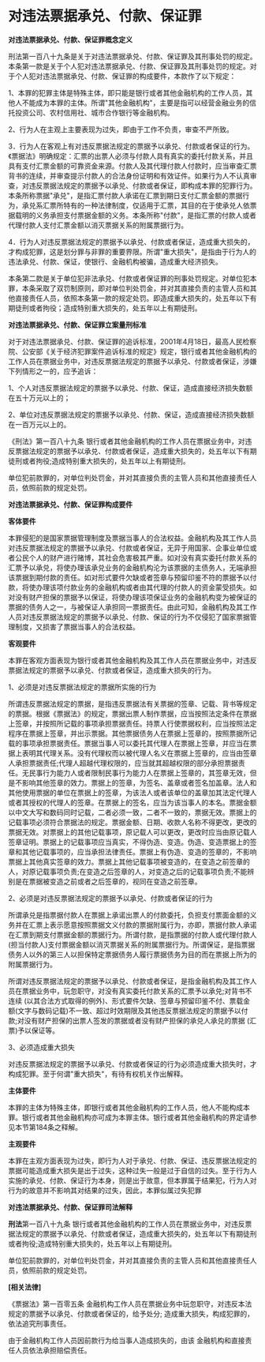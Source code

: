 # 对违法票据承兑、付款、保证罪


**对违法票据承兑、付款、保证罪概念定义**

刑法第一百八十九条是关于对违法票据承兑、付款、保证罪及其刑事处罚的规定。本条第一款是关于个人犯对违法票据承兑、付款、保证罪及其刑事处罚的规定。对于个人犯对违法票据承兑、付款、保证罪的构成要件，本款作了以下规定：

1、本罪的犯罪主体是特殊主体，即只能是银行或者其他金融机构的工作人员，其他人不能成为本罪的主体。所谓"其他金融机构"，主要是指可以经营金融业务的信托投资公司、农村信用社、城市合作银行等金融机构。

2、行为人在主观上主要表现为过失，即由于工作不负责，审查不严所致。

3．行为人在客观上有对违反票据法规定的票据予以承兑、付款或者保证的行为。《票据法》明确规定：汇票的出票人必须与付款人具有真实的委托付款关系，并且具有支付汇票金额的可靠资金来源。付款人及其代理付款人付款时，应当审查汇票背书的连续，并审查提示付款人的合法身份证明和有效证件。如果行为人不认真审查，对违反票据法规定的票据予以承兑、付款或者保证，即构成本罪的犯罪行为。本条所称票据"承兑"，是指汇票付款人承诺在汇票到期日支付汇票金额的票据行为，承兑系汇票所特有的一种法律制度，仅适用于汇票，其目的在于使承兑人依票据载明的义务承担支付票据金额的义务。本条所称"付款"，是指汇票的付款人或者代理付款人支付汇票金额以消灭票据关系的附属票据行为。

4．行为人对违反票据法规定的票据予以承兑、付款或者保证，造成重大损失的，才构成犯罪，这是划分罪与非罪的重要界限。所谓"重大损失"，是指由于行为人的违法承兑、付款、保证，使银行、金融机构被骗，造成重大经济损失。

本条第二款是关于单位犯非法承兑、付款或者保证罪的刑事处罚规定。对单位犯本罪，本条采取了双罚制原则，即对单位判处罚金，并对其直接负责的主管人员和其他直接责任人员，依照本条第一款的规定处罚。即造成重大损失的，处五年以下有期徒刑或者拘役；造成特别重大损失的，处五年以上有期徒刑。

**对违法票据承兑、付款、保证罪立案量刑标准**

对于对违法票据承兑、付款、保证罪的追诉标准，2001年4月18日，最高人民检察院、公安部《关于经济犯罪案件追诉标准的规定》规定，银行或者其他金融机构的工作人员在票据业务中，对违反票据法规定的票据予以承兑、付款或者保证，涉嫌下列情形之一的，应予追诉：

1、个人对违反票据法规定的票据予以承兑、付款、保证，造成直接经济损失数额在五十万元以上的；

2、单位对违反票据法规定的票据予以承兑、付款、保证，造成直接经济损失数额在一百万元以上的。

《刑法》第一百八十九条
银行或者其他金融机构的工作人员在票据业务中，对违反票据法规定的票据予以承兑、付款或者保证，造成重大损失的，处五年以下有期徒刑或者拘役;造成特别重大损失的，处五年以上有期徒刑。

单位犯前款罪的，对单位判处罚金，并对其直接负责的主管人员和其他直接责任人员，依照前款的规定处罚。

 

**对违法票据承兑、付款、保证罪构成要件**

**客体要件**

本罪侵犯的是国家票据管理制度及票据当事人的合法权益。金融机构及其工作人员对违反票据法规定的票据予以承兑、付款或者保证，无异于用国家、企事业单位或者公民个人的财产进行赌博，其社会危害极其严重。如对没有真实委托付款关系的汇票予以承兑，将使办理该承兑业务的金融机构沦为该票据的主债务人，无端承担该票据到期付款的责任。如对形式要件欠缺或者签章与预留印鉴不符的票据予以付款，将使办理该项付款业务的金融机构或者由其代理的付款人的资金蒙受损失。如对没有财产担保的票据予以保证，将使办理该项保证业务的金融机构变为被保证的票据的债务人之一，与被保证人承担同一票据责任。由此可知，金融机构及其工作人员对违反票据法规定的票据予以承兑、付款、保证的行为不仅侵犯了国家票据管理制度，又损害了票据当事人的合法权益。

**客观要件**

本罪在客观方面表现为银行或者其他金融机构及其工作人员在票据业务中，对违反票据法规定的票据予以承兑、付款或者保证，造成重大损失的行为。

1、必须是对违反票据法规定的票据所实施的行为

所谓违反票据法规定的票据，是指违反票据法有关票据的签章、记载、背书等规定的票据。根据《票据法》的规定，票据出票人制作票据，应当按照法定条件在票据上签章，并按照所记载的事项承担票据责任。持票人行使票据权利，应当按照法定程序在票据上签章，并出示票据。其他票据债务人在票据上签章的，按照票据所记载的事项承担票据责任。票据当事人可以委托其代理人在票据上签章，并应当在票据上表明其代理关系。没有代理权而以被代理人名义在票据上签章的，应当由签章人承担票据责任;代理人超越代理权限的，应当就其超越权限的部分承担票据责任。无民事行为能力人或者限制民事行为能力人在票据上签章的，其签章无效，但是不影响其他签章的效力。票据上的签章，为签名、盖章或者签名加盖章。法人和其他使用票据的单位在票据上的签章，为该法人或者该单位的盖章加其法定代理人或者其授权的代理人的签章。在票据上的签名，应当为该当事人的本名。票据金额以中文大写和数码同时记载，二者必须一致，二者不一致的，票据无效。票据上的记载事项必须符合票据法的规定。票据金额、日期、收款人名称不得更改，更改的票据无效。对票据上的其他记载事项，原记载人可以更改，更改时应当由原记载人签章证明。票据上的记载事项应当真实，不得伪造、变造。伪造、变造票据上的签章和其他记载事项的，应当承担法律责任。票据上有伪造、变造的签章的，不影响票据上其他真实签章的效力。票据上其他记载事项被变造的，在变造之前签章的人，对原记载事项负责;在变造之后签章的人，对变造之后的记载事项负责;不能辨别是在票据被变造之前或者之后签章的，视同在变造之前签章。

2、必须是对违反票据法规定的票据予以承兑、付款或者保证的行为

所谓承兑是指票据付款人在票据上承诺出票人的付款委托，负担支付票面金额的义务并在汇票上表示愿意按照票据文义付款的票据附属行为，亦即，票据付款人承诺在汇票到期支付票据金额的票据行为。所谓付款，是指票据的付款人或代理付款人
(担当付款人)支付票据金额以消灭票据关系的附属票据行为。所谓保证，是指票据债务人以外的第三人以担保特定票据债务人履行票据债务为目的而在票据上所为的附属票据行为。

所谓对违反票据法规定的票据予以承兑、付款或者保证，是指金融机构及其工作人员在票据业务中，玩忽职守，对没有真实委托付款关系的汇票予以承兑;对背书不连续
(以其合法方式取得的例外)、形式要件欠缺、签章与预留印鉴不付、票载金额(文字与数码记载)不一致、超过时效期限及其他违反票据法规定的票据予以付款;对没有财产担保的出票人签发的票据或者没有财产担保的承兑人承兑的票据
(汇票)予以保证等。

3、必须造成重大损失

对违反票据法规定的票据予以承兑、付款或者保证的行为必须造成重大损失时，才构成犯罪。至于何谓"重大损失"，有待有权机关作出解释。

**主体要件**

本罪的主体为特殊主体，即银行或者其他金融机构的工作人员，他人不能构成本罪。银行或者其他金融机构亦可成为本罪主体。银行或者其他金融机构的界定请参见本节第184条之释解。

**主观要件**

本罪在主观方面表现为过失，即行为人对于承兑、付款、保证、违反票据法规定的票据可能造成重大损失是出于过失，这种过失一般是过于自信的过失。至于行为人实施的承兑、付款、保证行为本身，则是出于故意，但本罪属于结果犯，行为人对行为的故意并不影响其对结果的过失，因此，本罪似属过失犯罪

**对违法票据承兑、付款、保证罪司法解释**

**刑法**第一百八十九条
银行或者其他金融机构的工作人员在票据业务中，对违反票据法规定的票据予以承兑、付款或者保证，造成重大损失的，处五年以下有期徒刑或者拘役;造成特别重大损失的，处五年以上有期徒刑。

单位犯前款罪的，对单位判处罚金，并对其直接负责的主管人员和其他直接责任人员，依照前款的规定处罚。

**\[相关法律\]**

《票据法》第一百零五条
金融机构工作人员在票据业务中玩忽职守，对违反本法规定的票据予以承兑、付款或者保证的，给予处分;
造成重大损失，构成犯罪的，依法追究刑事责任。

由于金融机构工作人员因前款行为给当事人造成损失的，由该
金融机构和直接责任人员依法承担赔偿责任。
